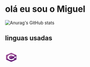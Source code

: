 # olá eu sou o Miguel

  ![Anurag's GitHub stats](https://github-readme-stats.vercel.app/api?username=migfc&show_icons=true&theme=dracula)

##
## linguas usadas

<div style="display: inline_block"><br>
  <img align="center" alt="migfc-Csharp" height="30" width="40" src="https://raw.githubusercontent.com/devicons/devicon/master/icons/csharp/csharp-original.svg">
</div>

##
